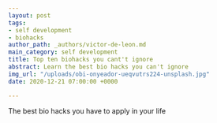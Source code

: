 ```yaml
---
layout: post
tags:
- self development
- biohacks
author_path: _authors/victor-de-leon.md
main_category: self development
title: Top ten biohacks you cant't ignore
abstract: Learn the best bio hacks you can't ignore
img_url: "/uploads/obi-onyeador-ueqvutrs224-unsplash.jpg"
date: 2020-12-21 07:00:00 +0000

---
```

The best bio hacks you have to apply in your life